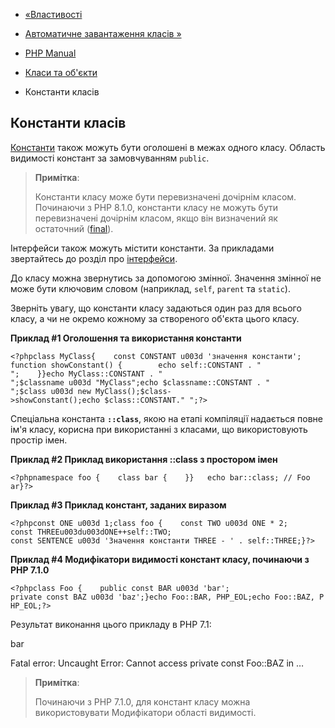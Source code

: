 - [«Властивості](language.oop5.properties.md)
- [Автоматичне завантаження класів »](language.oop5.autoload.md)

- [PHP Manual](index.md)
- [Класи та об'єкти](language.oop5.md)
- Константи класів

## Константи класів

[Константи](language.constants.md) також можуть бути оголошені в
межах одного класу. Область видимості констант за замовчуванням
`public`.

> **Примітка**:
>
> Константи класу може бути перевизначені дочірнім класом. Починаючи з
> PHP 8.1.0, константи класу не можуть бути перевизначені дочірнім
> класом, якщо він визначений як остаточний
> ([final](language.oop5.final.md)).

Інтерфейси також можуть містити константи. За прикладами звертайтесь до
розділ про [інтерфейси](language.oop5.interfaces.md).

До класу можна звернутись за допомогою змінної. Значення змінної не
може бути ключовим словом (наприклад, `self`, `parent` та `static`).

Зверніть увагу, що константи класу задаються один раз для всього
класу, а чи не окремо кожному за створеного об'єкта цього класу.

**Приклад #1 Оголошення та використання константи**

`<?phpclass MyClass{    const CONSTANT u003d 'значення константи'; function showConstant() {        echo self::CONSTANT . "
";    }}echo MyClass::CONSTANT . "
";$classname u003d "MyClass";echo $classname::CONSTANT . "
";$class u003d new MyClass();$class->showConstant();echo $class::CONSTANT."
";?> `

Спеціальна константа **`::class`**, якою на етапі компіляції
надається повне ім'я класу, корисна при використанні з класами,
що використовують простір імен.

**Приклад #2 Приклад використання ::class з простором імен**

` <?phpnamespace foo {    class bar {    }}   echo bar::class; // Foo ar}?> `

**Приклад #3 Приклад констант, заданих виразом**

`<?phpconst ONE u003d 1;class foo {    const TWO u003d ONE * 2; const THREEu003du003dONE++self::TWO; const SENTENCE u003d 'Значення константи THREE - ' . self::THREE;}?> `

**Приклад #4 Модифікатори видимості констант класу, починаючи з PHP
7.1.0**

`<?phpclass Foo {    public const BAR u003d 'bar'; private const BAZ u003d 'baz';}echo Foo::BAR, PHP_EOL;echo Foo::BAZ, PHP_EOL;?> `

Результат виконання цього прикладу в PHP 7.1:

bar

Fatal error: Uncaught Error: Cannot access private const Foo::BAZ in …

> **Примітка**:
>
> Починаючи з PHP 7.1.0, для констант класу можна використовувати
> Модифікатори області видимості.
